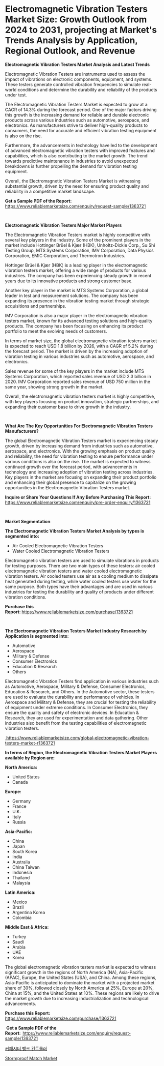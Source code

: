 <p><h1>Electromagnetic Vibration Testers Market Size: Growth Outlook from 2024 to 2031, projecting at Market's Trends Analysis by Application, Regional Outlook, and Revenue</h1></p><p><strong>Electromagnetic Vibration Testers Market Analysis and Latest Trends</strong></p>
<p><p>Electromagnetic Vibration Testers are instruments used to assess the impact of vibrations on electronic components, equipment, and systems. These testers generate controlled vibration frequencies to simulate real-world conditions and determine the durability and reliability of the products under test.</p><p>The Electromagnetic Vibration Testers Market is expected to grow at a CAGR of 14.3% during the forecast period. One of the major factors driving this growth is the increasing demand for reliable and durable electronic products across various industries such as automotive, aerospace, and electronics. As manufacturers strive to deliver high-quality products to consumers, the need for accurate and efficient vibration testing equipment is also on the rise.</p><p>Furthermore, the advancements in technology have led to the development of advanced electromagnetic vibration testers with improved features and capabilities, which is also contributing to the market growth. The trend towards predictive maintenance in industries to avoid unexpected breakdowns is further propelling the demand for vibration testing equipment.</p><p>Overall, the Electromagnetic Vibration Testers Market is witnessing substantial growth, driven by the need for ensuring product quality and reliability in a competitive market landscape.</p></p>
<p><strong>Get a Sample PDF of the Report:&nbsp;</strong> <a href="https://www.reliablemarketsize.com/enquiry/request-sample/1363721">https://www.reliablemarketsize.com/enquiry/request-sample/1363721</a></p>
<p>&nbsp;</p>
<p><strong>Electromagnetic Vibration Testers Major Market Players</strong></p>
<p><p>The Electromagnetic Vibration Testers market is highly competitive with several key players in the industry. Some of the prominent players in the market include Hottinger Brüel & Kjær (HBK), Unholtz-Dickie Corp., Su Shi Testing Group, MTS Systems Corporation, IMV Corporation, Data Physics Corporation, EMIC Corporation, and Thermotron Industries.</p><p>Hottinger Brüel & Kjær (HBK) is a leading player in the electromagnetic vibration testers market, offering a wide range of products for various industries. The company has been experiencing steady growth in recent years due to its innovative products and strong customer base.</p><p>Another key player in the market is MTS Systems Corporation, a global leader in test and measurement solutions. The company has been expanding its presence in the vibration testing market through strategic acquisitions and partnerships.</p><p>IMV Corporation is also a major player in the electromagnetic vibration testers market, known for its advanced testing solutions and high-quality products. The company has been focusing on enhancing its product portfolio to meet the evolving needs of customers.</p><p>In terms of market size, the global electromagnetic vibration testers market is expected to reach USD 1.8 billion by 2026, with a CAGR of 5.2% during the forecast period. The market is driven by the increasing adoption of vibration testing in various industries such as automotive, aerospace, and electronics.</p><p>Sales revenue for some of the key players in the market include MTS Systems Corporation, which reported sales revenue of USD 2.3 billion in 2020. IMV Corporation reported sales revenue of USD 750 million in the same year, showing strong growth in the market.</p><p>Overall, the electromagnetic vibration testers market is highly competitive, with key players focusing on product innovation, strategic partnerships, and expanding their customer base to drive growth in the industry.</p></p>
<p>&nbsp;</p>
<p><strong>What Are The Key Opportunities For Electromagnetic Vibration Testers Manufacturers?</strong></p>
<p><p>The global Electromagnetic Vibration Testers market is experiencing steady growth, driven by increasing demand from industries such as automotive, aerospace, and electronics. With the growing emphasis on product quality and reliability, the need for vibration testing to ensure performance under various conditions is also on the rise. The market is expected to witness continued growth over the forecast period, with advancements in technology and increasing adoption of vibration testing across industries. Key players in the market are focusing on expanding their product portfolio and enhancing their global presence to capitalize on the growing opportunities in the Electromagnetic Vibration Testers market.</p></p>
<p><strong>Inquire or Share Your Questions If Any Before Purchasing This Report:</strong> <a href="https://www.reliablemarketsize.com/enquiry/pre-order-enquiry/1363721">https://www.reliablemarketsize.com/enquiry/pre-order-enquiry/1363721</a></p>
<p>&nbsp;</p>
<p><strong>Market Segmentation</strong></p>
<p><strong>The Electromagnetic Vibration Testers Market Analysis by types is segmented into:</strong></p>
<p><ul><li>Air Cooled Electromagnetic Vibration Testers</li><li>Water Cooled Electromagnetic Vibration Testers</li></ul></p>
<p><p>Electromagnetic vibration testers are used to simulate vibrations in products for testing purposes. There are two main types of these testers: air cooled electromagnetic vibration testers and water cooled electromagnetic vibration testers. Air cooled testers use air as a cooling medium to dissipate heat generated during testing, while water cooled testers use water for the same purpose. Both types have their advantages and are used in various industries for testing the durability and quality of products under different vibration conditions.</p></p>
<p><strong>Purchase this Report:&nbsp;</strong><a href="https://www.reliablemarketsize.com/purchase/1363721">https://www.reliablemarketsize.com/purchase/1363721</a></p>
<p>&nbsp;</p>
<p><strong>The Electromagnetic Vibration Testers Market Industry Research by Application is segmented into:</strong></p>
<p><ul><li>Automotive</li><li>Aerospace</li><li>Military & Defense</li><li>Consumer Electronics</li><li>Education & Research</li><li>Others</li></ul></p>
<p><p>Electromagnetic Vibration Testers find application in various industries such as Automotive, Aerospace, Military & Defense, Consumer Electronics, Education & Research, and Others. In the Automotive sector, these testers are used to evaluate the durability and performance of vehicles. In Aerospace and Military & Defense, they are crucial for testing the reliability of equipment under extreme conditions. In Consumer Electronics, they ensure the quality and safety of electronic devices. In Education & Research, they are used for experimentation and data gathering. Other industries also benefit from the testing capabilities of electromagnetic vibration testers.</p></p>
<p><a href="https://www.reliablemarketsize.com/global-electromagnetic-vibration-testers-market-r1363721">&nbsp;https://www.reliablemarketsize.com/global-electromagnetic-vibration-testers-market-r1363721</a></p>
<p><strong>In terms of Region, the Electromagnetic Vibration Testers Market Players available by Region are:</strong></p>
<p>
    <p> <strong> North America: </strong>
        <ul>
            <li>United States</li>
            <li>Canada</li>
        </ul>
        </p> 
    <p> <strong> Europe: </strong>
        <ul>
            <li>Germany</li>
            <li>France</li>
            <li>U.K.</li>
            <li>Italy</li>
            <li>Russia</li>
        </ul>
        </p> 
    <p> <strong> Asia-Pacific: </strong>
        <ul>
            <li>China</li>
            <li>Japan</li>
            <li>South Korea</li>
            <li>India</li>
            <li>Australia</li>
            <li>China Taiwan</li>
            <li>Indonesia</li>
            <li>Thailand</li>
            <li>Malaysia</li>
        </ul>
        </p> 
    <p> <strong> Latin America: </strong>
        <ul>
            <li>Mexico</li>
            <li>Brazil</li>
            <li>Argentina Korea</li>
            <li>Colombia</li>
        </ul>
        </p> 
    <p> <strong> Middle East & Africa: </strong>
        <ul>
            <li>Turkey</li>
            <li>Saudi</li>
            <li>Arabia</li>
            <li>UAE</li>
            <li>Korea</li>
        </ul>
    </p>
    </p>
<p><p>The global electromagnetic vibration testers market is expected to witness significant growth in the regions of North America (NA), Asia-Pacific (APAC), Europe, the United States (USA), and China. Among these regions, Asia-Pacific is anticipated to dominate the market with a projected market share of 30%, followed closely by North America at 25%, Europe at 20%, China at 15%, and the United States at 10%. These regions are likely to drive the market growth due to increasing industrialization and technological advancements.</p></p>
<p><strong>Purchase this Report: </strong><a href="https://www.reliablemarketsize.com/purchase/1363721">https://www.reliablemarketsize.com/purchase/1363721</a></p>
<p>&nbsp;<strong>Get a Sample PDF of the Report:&nbsp;&nbsp;</strong><a href="https://www.reliablemarketsize.com/enquiry/request-sample/1363721">https://www.reliablemarketsize.com/enquiry/request-sample/1363721</a></p>
<p><strong></strong></p>
<p><p><a href="https://github.com/KellyLyncyh543964/Market-Research-Report-List-3/blob/main/747383271844.md">커패시터 뱅크 컨트롤러</a></p><p><a href="https://medium.com/@electatowne2023/global-stormproof-match-market-by-product-type-by-application-by-region-and-companies-industry-980f06465286">Stormproof Match Market</a></p></p>